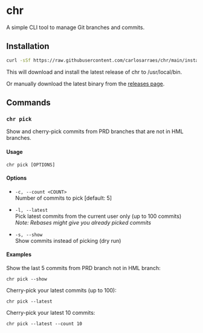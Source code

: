 # chr

A simple CLI tool to manage Git branches and commits.

## Installation

```bash
curl -sSf https://raw.githubusercontent.com/carlosarraes/chr/main/install.sh | sh
```

This will download and install the latest release of chr to /usr/local/bin.

Or manually download the latest binary from the [releases page](https://github.com/carlosarraes/chr/releases).

## Commands

### `chr pick`

Show and cherry-pick commits from PRD branches that are not in HML branches.

#### Usage

```
chr pick [OPTIONS]
```

#### Options

- `-c, --count <COUNT>`  
  Number of commits to pick [default: 5]

- `-l, --latest`  
  Pick latest commits from the current user only (up to 100 commits)  
  *Note: Rebases might give you already picked commits*

- `-s, --show`  
  Show commits instead of picking (dry run)

#### Examples

Show the last 5 commits from PRD branch not in HML branch:
```
chr pick --show
```

Cherry-pick your latest commits (up to 100):
```
chr pick --latest
```

Cherry-pick your latest 10 commits:
```
chr pick --latest --count 10
```